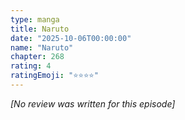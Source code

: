 ```yaml
---
type: manga
title: Naruto
date: "2025-10-06T00:00:00"
name: "Naruto"
chapter: 268
rating: 4
ratingEmoji: "⭐️⭐️⭐️⭐️"
---
```


_[No review was written for this episode]_